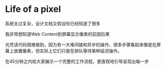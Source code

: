 # Life of a pixel

系统太过复杂，设计文档又假设你已经知道了很多

我非常想知道Web Content到屏幕显示像素的前因后果

光凭读代码很难做到，因为有一大堆间接和异步的操作，很多步骤看起来像是在屏幕上放置像素，但实际上它们只是在排队等待某种延迟操作。

在45分钟之内给大家展示一个完整的工作流程，更直观地引导呈现出每一步
